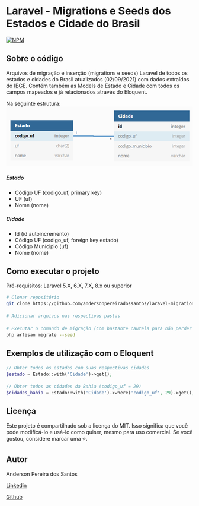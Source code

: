 # Laravel - Migrations e Seeds dos Estados e Cidade do Brasil
[![NPM](https://img.shields.io/npm/l/react)](https://github.com/andersonpereiradossantos/laravel-migration-seed-estados-cidade-brasil/blob/main/LICENSE) 
## Sobre o código
Arquivos de migração e inserção (migrations e seeds) Laravel de todos os estados e cidades do Brasil atualizados (02/09/2021) com dados extraídos do [IBGE](https://www.ibge.gov.br/geociencias/organizacao-do-territorio/estrutura-territorial/23701-divisao-territorial-brasileira.html?=&t=downloads). Contém também as Models de Estado e Cidade com todos os campos mapeados e já relacionados através do Eloquent.

Na seguinte estrutura:
![DER](https://github.com/andersonpereiradossantos/assets/blob/main/laravel-migration-seeds-estados-cidade-der.png?raw=true)
##### Estado
- Código UF (codigo_uf, primary key)
- UF (uf)
- Nome (nome)

##### Cidade
- Id (id autoincremento)
- Código UF (codigo_uf, foreign key estado) 
- Código Munícipio (uf)
- Nome (nome)

## Como executar o projeto
Pré-requisitos: Laravel 5.X, 6.X, 7.X, 8.x ou superior

```bash
# Clonar repositório
git clone https://github.com/andersonpereiradossantos/laravel-migration-seed-estados-cidade-brasil.git

# Adicionar arquivos nas respectivas pastas

# Executar o comando de migração (Com bastante cautela para não perder os dados existentes no seu banco de dados)
php artisan migrate --seed
```

## Exemplos de utilização com o Eloquent
```php
// Obter todos os estados com suas respectivas cidades
$estado = Estado::with('Cidade')->get();

// Obter todos as cidades da Bahia (codigo_uf = 29)
$cidades_bahia = Estado::with('Cidade')->where('codigo_uf', 29)->get();
```
## Licença
Este projeto é compartilhado sob a licença do MIT. Isso significa que você pode modificá-lo e usá-lo como quiser, mesmo para uso comercial. Se você gostou, considere marcar uma ⭐️.

## Autor
Anderson Pereira dos Santos

[Linkedin](https://www.linkedin.com/in/andersonpereirasantos)

[Github](https://github.com/andersonpereiradossantos)
